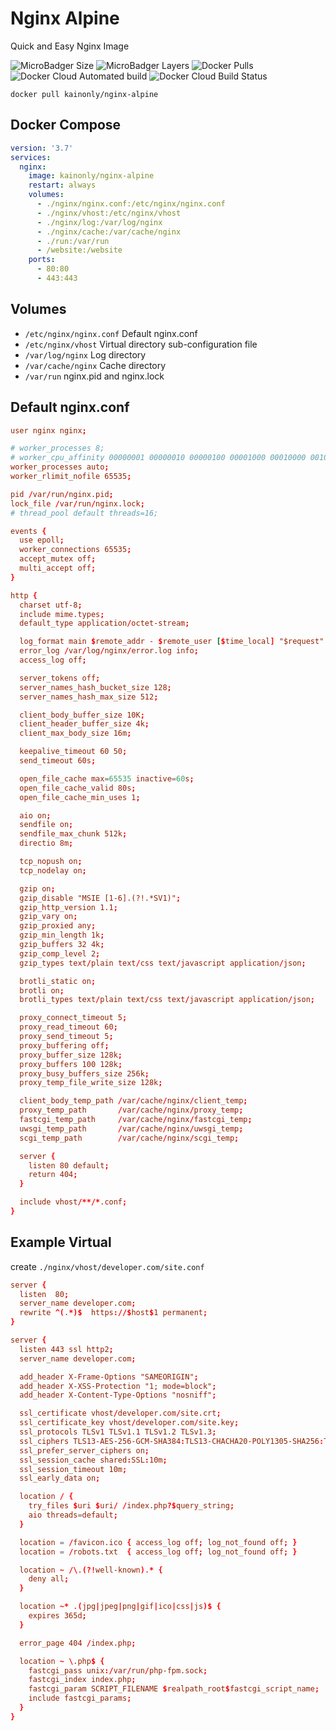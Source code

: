 # Nginx Alpine

Quick and Easy Nginx Image

![MicroBadger Size](https://img.shields.io/microbadger/image-size/kainonly/nginx-alpine.svg?style=flat-square)
![MicroBadger Layers](https://img.shields.io/microbadger/layers/kainonly/nginx-alpine.svg?style=flat-square)
![Docker Pulls](https://img.shields.io/docker/pulls/kainonly/nginx-alpine.svg?style=flat-square)
![Docker Cloud Automated build](https://img.shields.io/docker/cloud/automated/kainonly/nginx-alpine.svg?style=flat-square)
![Docker Cloud Build Status](https://img.shields.io/docker/cloud/build/kainonly/nginx-alpine.svg?style=flat-square)

```shell
docker pull kainonly/nginx-alpine
```

## Docker Compose

```yml
version: '3.7'
services:
  nginx:
    image: kainonly/nginx-alpine
    restart: always
    volumes:
      - ./nginx/nginx.conf:/etc/nginx/nginx.conf
      - ./nginx/vhost:/etc/nginx/vhost
      - ./nginx/log:/var/log/nginx
      - ./nginx/cache:/var/cache/nginx
      - ./run:/var/run
      - /website:/website
    ports:
      - 80:80
      - 443:443
```

## Volumes

- `/etc/nginx/nginx.conf` Default nginx.conf
- `/etc/nginx/vhost` Virtual directory sub-configuration file
- `/var/log/nginx` Log directory
- `/var/cache/nginx` Cache directory
- `/var/run` nginx.pid and nginx.lock

## Default nginx.conf

```conf
user nginx nginx;

# worker_processes 8;
# worker_cpu_affinity 00000001 00000010 00000100 00001000 00010000 00100000 01000000 10000000;
worker_processes auto;
worker_rlimit_nofile 65535;

pid /var/run/nginx.pid;
lock_file /var/run/nginx.lock;
# thread_pool default threads=16;

events {
  use epoll;
  worker_connections 65535; 
  accept_mutex off;
  multi_accept off;
}

http {
  charset utf-8;
  include mime.types;
  default_type application/octet-stream;

  log_format main $remote_addr - $remote_user [$time_local] "$request"  $status $body_bytes_sent "$http_referer"  "$http_user_agent" "$http_x_forwarded_for";
  error_log /var/log/nginx/error.log info;
  access_log off;

  server_tokens off;
  server_names_hash_bucket_size 128;
  server_names_hash_max_size 512;

  client_body_buffer_size 10K;
  client_header_buffer_size 4k;
  client_max_body_size 16m;

  keepalive_timeout 60 50;
  send_timeout 60s;

  open_file_cache max=65535 inactive=60s;
  open_file_cache_valid 80s;
  open_file_cache_min_uses 1;

  aio on;
  sendfile on; 
  sendfile_max_chunk 512k;
  directio 8m;

  tcp_nopush on;
  tcp_nodelay on;

  gzip on; 
  gzip_disable "MSIE [1-6].(?!.*SV1)";
  gzip_http_version 1.1;
  gzip_vary on;
  gzip_proxied any;
  gzip_min_length 1k;
  gzip_buffers 32 4k;
  gzip_comp_level 2;
  gzip_types text/plain text/css text/javascript application/json;

  brotli_static on;
  brotli on;
  brotli_types text/plain text/css text/javascript application/json;

  proxy_connect_timeout 5;
  proxy_read_timeout 60;
  proxy_send_timeout 5;
  proxy_buffering off;
  proxy_buffer_size 128k;
  proxy_buffers 100 128k;
  proxy_busy_buffers_size 256k;
  proxy_temp_file_write_size 128k;

  client_body_temp_path /var/cache/nginx/client_temp;
  proxy_temp_path       /var/cache/nginx/proxy_temp;
  fastcgi_temp_path     /var/cache/nginx/fastcgi_temp;
  uwsgi_temp_path       /var/cache/nginx/uwsgi_temp;
  scgi_temp_path        /var/cache/nginx/scgi_temp;

  server {
    listen 80 default;
    return 404;
  }

  include vhost/**/*.conf;
}
```

## Example Virtual

create `./nginx/vhost/developer.com/site.conf`

```conf
server {
  listen  80;
  server_name developer.com;
  rewrite ^(.*)$  https://$host$1 permanent;
}

server {
  listen 443 ssl http2;
  server_name developer.com;

  add_header X-Frame-Options "SAMEORIGIN";
  add_header X-XSS-Protection "1; mode=block";
  add_header X-Content-Type-Options "nosniff";

  ssl_certificate vhost/developer.com/site.crt;
  ssl_certificate_key vhost/developer.com/site.key;
  ssl_protocols TLSv1 TLSv1.1 TLSv1.2 TLSv1.3;
  ssl_ciphers TLS13-AES-256-GCM-SHA384:TLS13-CHACHA20-POLY1305-SHA256:TLS13-AES-128-GCM-SHA256:TLS13-AES-128-CCM-8-SHA256:TLS13-AES-128-CCM-SHA256:EECDH+CHACHA20:EECDH+CHACHA20-draft:EECDH+ECDSA+AES128:EECDH+aRSA+AES128:RSA+AES128:EECDH+ECDSA+AES256:EECDH+aRSA+AES256:RSA+AES256:EECDH+ECDSA+3DES:EECDH+aRSA+3DES:RSA+3DES:!MD5;
  ssl_prefer_server_ciphers on;
  ssl_session_cache shared:SSL:10m;
  ssl_session_timeout 10m;
  ssl_early_data on;

  location / {
    try_files $uri $uri/ /index.php?$query_string;
    aio threads=default;
  }

  location = /favicon.ico { access_log off; log_not_found off; }
  location = /robots.txt  { access_log off; log_not_found off; }

  location ~ /\.(?!well-known).* {
    deny all;
  }

  location ~* .(jpg|jpeg|png|gif|ico|css|js)$ {
    expires 365d;
  } 

  error_page 404 /index.php;

  location ~ \.php$ {
    fastcgi_pass unix:/var/run/php-fpm.sock;
    fastcgi_index index.php;
    fastcgi_param SCRIPT_FILENAME $realpath_root$fastcgi_script_name;
    include fastcgi_params;
  }
}
```